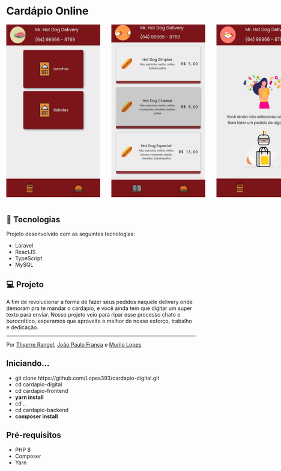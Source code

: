 # Cardápio Online

<div align="center" style="display: flex; flex-direction: row">
  <img alt="cardapio" title="cardapio-online" src="./.github/main.png" width="250px"/>
  <img alt="Produtos" src=".github/produtos.png" width="250px" style="margin: 0 30px">
  <img alt="Pedidos" src=".github/pedidos.png" width="250px">
</div>

<br/>

## 🚀 Tecnologias

Projeto desenvolvido com as seguintes tecnologias:

- Laravel
- ReactJS
- TypeScript
- MySQL

## 💻 Projeto

A fim de revolucionar a forma de fazer seus pedidos naquele delivery onde demoram pra te mandar o cardápio, e você ainda tem que digitar um super texto para enviar.
Nosso projeto veio para ripar esse processo chato e burocrático, esperamos que aproveite o melhor do nosso esforço, trabalho e dedicação.

---

Por [Thyerre Rangel](https://github.com/thyerre), [João Paulo França](https://github.com/joaopaulofranca) e [Murilo Lopes](https://github.com/Lopes393)

## Iniciando...

<ul>
    <li>git clone https://github.com/Lopes393/cardapio-digital.git</li>
    <li>cd cardapio-digital</li>
    <li>cd cardapio-frontend</li>
    <li><strong>yarn install</strong></li>
    <li>cd ..</li>
    <li>cd cardapio-backend</li>
    <li><strong>composer install</strong></li>
</ul>

## Pré-requisitos

<ul>
    <li>PHP 8</li>
    <li>Composer</li>
    <li>Yarn</li>
</ul>